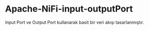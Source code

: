 # Apache-NiFi-input-outputPort
 Input Port ve Output Port kullanarak basit bir veri akışı tasarlanmıştır.
